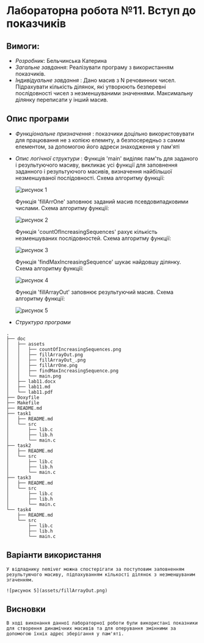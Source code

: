 # Лабораторна робота №11. Вступ до показчиків

## Вимоги:
* *Розробник*: Бельчинська Катерина
* *Загальне завдання*: Реалізувати програму з використанням показчиків.
* *Індивідуальне завдання* : Дано масив з N речовинних чисел. Підрахувати кількість ділянок, які утворюють безперевні послідовності чисел з незменшуваними значеннями. Максимальну ділянку переписати у інший масив.
## Опис програми
* *Функціональне призначення* : показчики доцільно використовувати для працювання не з копією елемнту, а безпосередньо з самим елементом, за допомогою його адреси знаходження у пам'яті
* *Опис логічної структури* :
	Функція 'main' виділяє пам'ть для заданого і результуючого масиву, викликає усі функції для заповнення заданного і результуючого масивів, визначення найбільшої незменшуваної послідовності. Схема алгоритму функції:
	
	![рисунок 1](assets/main.png)
		
	Функція 'fillArrOne' заповнює заданий масив псевдовипадковими числами. Схема алгоритму функції:
	
	![рисунок 2](assets/fillArrOne.png)
		
	Функція 'countOfIncreasingSequences' рахує кількість незменшуваних послідовностей. Схема алгоритму функції:
		
	![рисунок 3](assets/countOfIncreasingSequences.png)
		
	Функція 'findMaxIncreasingSequence' шукає найдовшу ділянку. Схема алгоритму функції:
	
	![рисунок 4](assets/findMaxIncreasingSequence.png)
		
	Функція 'fillArrayOut' заповнює результуючий масив. Схема алгоритму функції:
	
	![рисунок 5](assets/fillArrayOut_.png)
	
* *Структура програми* 

```
.
├── doc
│   ├── assets
│   │   ├── countOfIncreasingSequences.png
│   │   ├── fillArrayOut.png
│   │   ├── fillArrayOut_.png
│   │   ├── fillArrOne.png
│   │   ├── findMaxIncreasingSequence.png
│   │   └── main.png
│   ├── lab11.docx
│   ├── lab11.md
│   └── lab11.pdf
├── Doxyfile
├── Makefile
├── README.md
├── task1
│   ├── README.md
│   └── src
│       ├── lib.c
│       ├── lib.h
│       └── main.c
├── task2
│   ├── README.md
│   └── src
│       ├── lib.c
│       ├── lib.h
│       └── main.c
├── task3
│   ├── README.md
│   └── src
│       ├── lib.c
│       ├── lib.h
│       └── main.c
└── task4
    ├── README.md
    └── src
        ├── lib.c
        ├── lib.h
        └── main.c

```
	
## Варіанти використання
	У відладнику nemiver можна спостерігати за поступовим заповненням результуючого масиву, підпахуванням кількості ділянок з незменшуваним згаченням.
	
	![рисунок 5](assets/fillArrayOut.png)
	
## Висновки
	В ході виконання данної лабораторної роботи були використані показники для створення динамічних масивів та для оперування змінними за допомогою їхніх адрес зберігання у пам'яті.
	

